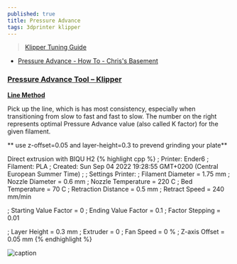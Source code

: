 ```yaml
---
published: true
title: Pressure Advance
tags: 3dprinter klipper
---
```

> [Klipper Tuning Guide](https://www.advanced3dprinting.com/tuning-guide-part-1/)

- [Pressure Advance - How To - Chris's Basement](https://www.youtube.com/watch?v=LhYJruVdpxk)

### [Pressure Advance Tool – Klipper](https://www.advanced3dprinting.com/linear-advance-tool-klipper/)

[**Line Method**](https://github.com/AndrewEllis93/Print-Tuning-Guide/blob/main/articles/pressure_advance.md#lines-method)

Pick up the line, which is has most consistency, especially when transitioning from slow to fast and fast to slow.
The number on the right represents optimal Pressure Advance value (also called K factor) for the given filament.

** use z-offset=0.05 and layer-height=0.3 to prevend grinding your plate**

Direct extrusion with BIQU H2
{% highlight cpp %}
; Printer: Ender6
; Filament: PLA
; Created: Sun Sep 04 2022 19:28:55 GMT+0200 (Central European Summer Time)
;
; Settings Printer:
; Filament Diameter = 1.75 mm
; Nozzle Diameter = 0.6 mm
; Nozzle Temperature = 220 C
; Bed Temperature = 70 C
; Retraction Distance = 0.5 mm
; Retract Speed = 240 mm/min

; Starting Value Factor = 0
; Ending Value Factor = 0.1
; Factor Stepping = 0.01

; Layer Height = 0.3 mm
; Extruder = 0 
; Fan Speed = 0 %
; Z-axis Offset = 0.05 mm
{% endhighlight %}


![caption](https://github.com/AndrewEllis93/Print-Tuning-Guide/raw/main/images/KFactor-Print.jpg)